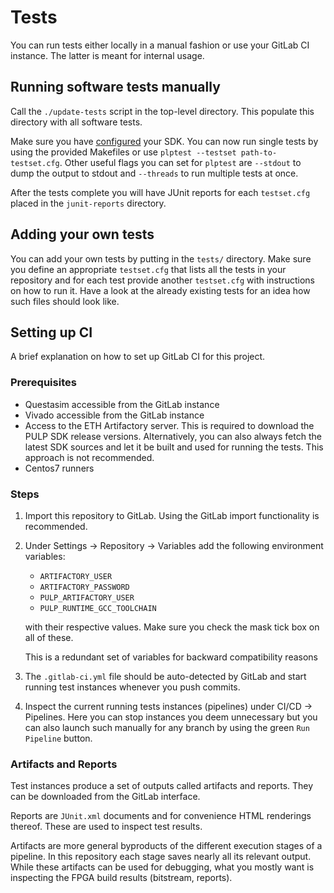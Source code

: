 # Tests
You can run tests either locally in a manual fashion or use your GitLab CI
instance. The latter is meant for internal usage.

## Running software tests manually
Call the `./update-tests` script in the top-level directory. This populate this
directory with all software tests.

Make sure you have [configured](https://github.com/pulp-platform/pulp-sdk) your
SDK. You can now run single tests by using the provided Makefiles or use
`plptest --testset path-to-testset.cfg`. Other useful flags you can set for
`plptest` are `--stdout` to dump the output to stdout and `--threads` to run
multiple tests at once.

After the tests complete you will have JUnit reports for each `testset.cfg`
placed in the `junit-reports` directory.

## Adding your own tests
You can add your own tests by putting in the `tests/` directory. Make sure you
define an appropriate `testset.cfg` that lists all the tests in your repository
and for each test provide another `testset.cfg` with instructions on how to run
it. Have a look at the already existing tests for an idea how such files should
look like.

## Setting up CI
A brief explanation on how to set up GitLab CI for this project.

### Prerequisites
- Questasim accessible from the GitLab instance
- Vivado accessible from the GitLab instance
- Access to the ETH Artifactory server. This is required to download the PULP
  SDK release versions. Alternatively, you can also always fetch the latest SDK
  sources and let it be built and used for running the tests. This approach is
  not recommended.
- Centos7 runners

### Steps
1. Import this repository to GitLab. Using the GitLab import functionality is
   recommended.
2. Under Settings -> Repository -> Variables add the following environment
   variables:
   - `ARTIFACTORY_USER`
   - `ARTIFACTORY_PASSWORD`
   - `PULP_ARTIFACTORY_USER`
   - `PULP_RUNTIME_GCC_TOOLCHAIN`

   with their respective values. Make sure you check the mask tick box on all of
   these.

   This is a redundant set of variables for backward compatibility reasons
3. The `.gitlab-ci.yml` file should be auto-detected by GitLab and start running
   test instances whenever you push commits.
4. Inspect the current running tests instances (pipelines) under CI/CD ->
   Pipelines. Here you can stop instances you deem unnecessary but you can also
   launch such manually for any branch by using the green `Run Pipeline` button.

### Artifacts and Reports
Test instances produce a set of outputs called artifacts and reports. They can
be downloaded from the GitLab interface.

Reports are `JUnit.xml` documents and for convenience HTML renderings
thereof. These are used to inspect test results.

Artifacts are more general byproducts of the different execution stages of a
pipeline. In this repository each stage saves nearly all its relevant output.
While these artifacts can be used for debugging, what you mostly want is
inspecting the FPGA build results (bitstream, reports).



